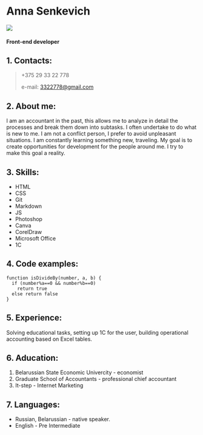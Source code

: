 # Anna Senkevich
![](https://sun9-43.userapi.com/impf/c830108/v830108704/a4de3/Xv360-I_QPk.jpg?size=1080x810&quality=96&sign=e74af6efbb1dedb20f9c9818323ab326&type=album)

#### Front-end developer

## 1. Contacts:
> +375 29 33 22 778
>
> e-mail: 3322778@gmail.com

## 2. About me:
   I am an accountant in the past, this allows me to analyze in detail the processes and break them down into subtasks. I often undertake to do what is new to me. I am not a conflict person, I prefer to avoid unpleasant situations. I am constantly learning something new, traveling. My goal is to create opportunities for development for the people around me. I try to make this goal a reality.

## 3. Skills:
   * HTML
   * CSS
   * Git
   * Markdown
   * JS
   * Photoshop
   * Canva
   * CorelDraw
   * Microsoft Office
   * 1C

## 4. Code examples:
```
function isDivideBy(number, a, b) {
  if (number%a==0 && number%b==0) 
    return true 
  else return false
}
```
## 5. Experience:
   Solving educational tasks, setting up 1C for the user, building operational accounting based on Excel tables.

## 6. Aducation:
   1. Belarussian State Economic Univercity - economist
   2. Graduate School of Accountants - professional chief accountant
   3. It-step - Internet Marketing

## 7. Languages:
   * Russian, Belarussian - native speaker.
   * English - Pre Intermediate